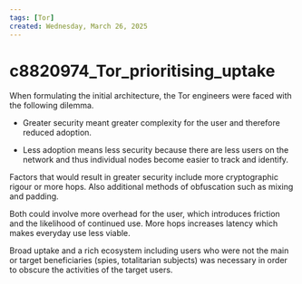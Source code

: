 ```yaml
---
tags: [Tor]
created: Wednesday, March 26, 2025
---
```


# c8820974_Tor_prioritising_uptake

When formulating the initial architecture, the Tor engineers were faced with the
following dilemma.

- Greater security meant greater complexity for the user and therefore reduced
  adoption.

- Less adoption means less security because there are less users on the network
  and thus individual nodes become easier to track and identify.

Factors that would result in greater security include more cryptographic rigour
or more hops. Also additional methods of obfuscation such as mixing and padding.

Both could involve more overhead for the user, which introduces friction and the
likelihood of continued use. More hops increases latency which makes everyday
use less viable.

Broad uptake and a rich ecosystem including users who were not the main or
target beneficiaries (spies, totalitarian subjects) was necessary in order to
obscure the activities of the target users.
